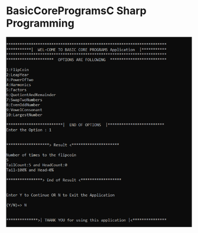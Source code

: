 # BasicCoreProgramsC Sharp Programming
<html>  
  <head>  
   
 </head>  
  <body>  
 
  <img src="https://github.com/Pra3496/BasicCoreProgramsCShp/blob/main/BasicCore.PNG" alt="Programing"/>  
  </body>  
</html>    
